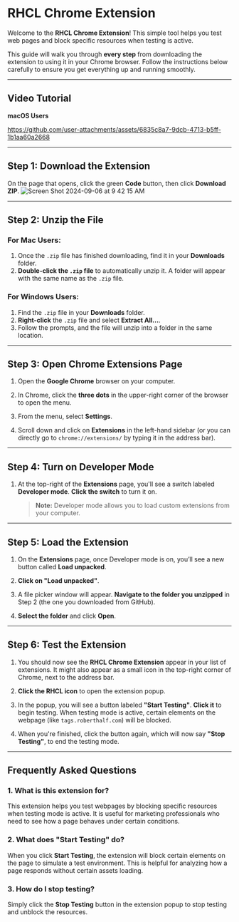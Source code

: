 # RHCL Chrome Extension

Welcome to the **RHCL Chrome Extension**! This simple tool helps you test web pages and block specific resources when testing is active.

This guide will walk you through **every step** from downloading the extension to using it in your Chrome browser. Follow the instructions below carefully to ensure you get everything up and running smoothly.

---

## Video Tutorial 

**macOS Users**


https://github.com/user-attachments/assets/6835c8a7-9dcb-4713-b5ff-1b1aa60a2668


---

## Step 1: Download the Extension

On the page that opens, click the green **Code** button, then click **Download ZIP**.
![Screen Shot 2024-09-06 at 9 42 15 AM](https://github.com/user-attachments/assets/8f637ac1-142d-4d18-9140-b3735e2fe914)

---

## Step 2: Unzip the File

### For **Mac** Users:

1. Once the `.zip` file has finished downloading, find it in your **Downloads** folder.
2. **Double-click the `.zip` file** to automatically unzip it. A folder will appear with the same name as the `.zip` file.

### For **Windows** Users:

1. Find the `.zip` file in your **Downloads** folder.
2. **Right-click** the `.zip` file and select **Extract All...**.
3. Follow the prompts, and the file will unzip into a folder in the same location.

---

## Step 3: Open Chrome Extensions Page

1. Open the **Google Chrome** browser on your computer.
   
2. In Chrome, click the **three dots** in the upper-right corner of the browser to open the menu.

3. From the menu, select **Settings**.

4. Scroll down and click on **Extensions** in the left-hand sidebar (or you can directly go to `chrome://extensions/` by typing it in the address bar).

---

## Step 4: Turn on Developer Mode

1. At the top-right of the **Extensions** page, you'll see a switch labeled **Developer mode**. **Click the switch** to turn it on.
   
   > **Note:** Developer mode allows you to load custom extensions from your computer.

---

## Step 5: Load the Extension

1. On the **Extensions** page, once Developer mode is on, you’ll see a new button called **Load unpacked**.

2. **Click on "Load unpacked"**.

3. A file picker window will appear. **Navigate to the folder you unzipped** in Step 2 (the one you downloaded from GitHub).

4. **Select the folder** and click **Open**.

---

## Step 6: Test the Extension

1. You should now see the **RHCL Chrome Extension** appear in your list of extensions. It might also appear as a small icon in the top-right corner of Chrome, next to the address bar.

2. **Click the RHCL icon** to open the extension popup.

3. In the popup, you will see a button labeled **"Start Testing"**. **Click it** to begin testing. When testing mode is active, certain elements on the webpage (like `tags.roberthalf.com`) will be blocked.

4. When you're finished, click the button again, which will now say **"Stop Testing"**, to end the testing mode.

---

## Frequently Asked Questions

### 1. What is this extension for?
This extension helps you test webpages by blocking specific resources when testing mode is active. It is useful for marketing professionals who need to see how a page behaves under certain conditions.

### 2. What does "Start Testing" do?
When you click **Start Testing**, the extension will block certain elements on the page to simulate a test environment. This is helpful for analyzing how a page responds without certain assets loading.

### 3. How do I stop testing?
Simply click the **Stop Testing** button in the extension popup to stop testing and unblock the resources.

